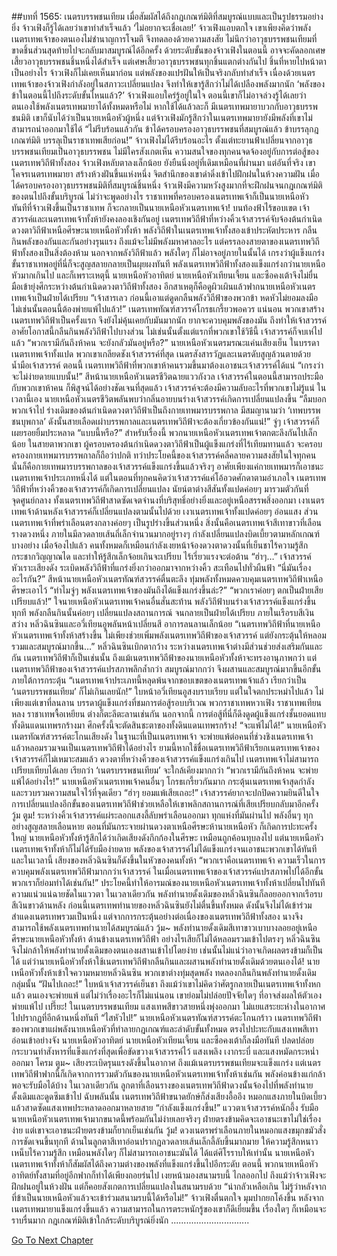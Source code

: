##บทที่ 1565: เนตรบรรพชนเทียม
เมื่อสัมผัสได้ถึงกฎเกณฑ์มิติที่สมบูรณ์แบบและเป็นรูปธรรมอย่างยิ่ง จ้าวเฟิงก็รู้ได้เลยว่าเขาทำสำเร็จแล้ว
‘ไม่อยากจะเชื่อเลย!’
จ้าวเฟิงแอบตกใจ
เขาเพียงคิดว่าพลังเนตรเทพเจ้าของตนเองไม่ชำนาญการโจมตี จึงทดลองด้วยความสงสัย
ไม่นึกว่าอาวุธบรรพชนเทียมที่ขาดชิ้นส่วนสุดท้ายไปจะกลับมาสมบูรณ์ได้อีกครั้ง
ด้วยระดับขั้นของจ้าวเฟิงในตอนนี้ อาจจะคัดลอกเศษเสี้ยวอาวุธบรรพชนชิ้นหนึ่งได้สำเร็จ
แต่เศษเสี้ยวอาวุธบรรพชนทุกชิ้นแตกต่างกันไป ชิ้นที่หายไปหน้าตาเป็นอย่างไร จ้าวเฟิงก็ไม่เคยเห็นมาก่อน
แต่พลังของแปรฝันให้เป็นจริงกลับทำสำเร็จ
เนื่องด้วยเนตรเทพเจ้าของจ้าวเฟิงกำลังอยู่ในสภาวะเปลี่ยนแปลง จึงทำให้เขารู้สึกว่าไม่ได้เปลืองพลังมากนัก
‘พลังของข้าในตอนนี้ไปถึงระดับขั้นไหนแล้ว?’
จ้าวเฟิงแอบใคร่รู้อยู่ในใจ
ตอนนี้เขาก็ไม่อาจล่วงรู้ได้เลยว่าตนเองใช้พลังเนตรเทพมายาได้ทั้งหมดหรือไม่ หากใช้ได้แล้วละก็ มีเนตรเทพมายาบวกกับอาวุธบรรพชนมิติ เขาก็นับได้ว่าเป็นนายเหนือหัวผู้หนึ่ง
แต่จ้าวเฟิงมักรู้สึกว่าในเนตรเทพมายายังมีพลังที่เขาไม่สามารถนำออกมาใช้ได้
“ไม่รีบร้อนแล้วกัน ข้าได้ครอบครองอาวุธบรรพชนที่สมบูรณ์แล้ว ข้าบรรลุกฎเกณฑ์มิติ บรรลุเป็นราชาเทพเสียก่อน!”
จ้าวเฟิงไม่ได้รีบร้อนอะไร
ตั้งแต่ทะยานฟ้าเปลี่ยนจากอาวุธบรรพชนเทียมเป็นอาวุธบรรพชน ไม่มีใครสังเกตเห็น ความสนใจของทุกคนจดจ้องอยู่กับการต่อสู้ของเนตรเทพวิถีฟ้าทั้งสอง
จ้าวเฟิงหลับตาลงเล็กน้อย ยังยืนนิ่งอยู่ที่เดิมเหมือนที่ผ่านมา
แต่อันที่จริง เขาโคจรเนตรเทพมายา สร้างห้วงฝันขึ้นแห่งหนึ่ง จิตสำนึกของเขาดำดิ่งเข้าไปฝึกฝนในห้วงความฝัน
เมื่อได้ครอบครองอาวุธบรรพชนมิติที่สมบูรณ์ชิ้นหนึ่ง จ้าวเฟิงมีความหวังสูงมากที่จะฝึกฝนจนกฎเกณฑ์มิติของตนไปถึงขั้นบริบูรณ์
ไม่ว่าจะพูดอย่างไร ราชาเทพที่ครอบครองเนตรเทพเจ้าก็เป็นนายเหนือหัว
ทันทีที่จ้าวเฟิงขึ้นเป็นราชาเทพ ก็จะกลายเป็นนายเหนือหัวเนตรเทพเจ้า!
บนท้องฟ้าไร้ขอบเขต
เจ้าสวรรค์และเนตรเทพเจ้าทั้งห้ายังคงลองเชิงกันอยู่
เนตรเทพวิถีฟ้าที่หว่างคิ้วเจ้าสวรรค์จับจ้องต้นกำเนิดดวงตาวิถีฟ้าเหนือศีรษะนายเหนือหัวทั้งห้า
พลังวิถีฟ้าในเนตรเทพเจ้าทั้งสองเข้าประหัตประหาร กลืนกินพลังของกันและกันอย่างรุนแรง
ถึงแม้จะไม่มีพลังมหาศาลอะไร แต่ครรลองสายตาของเนตรเทพวิถีฟ้าทั้งสองเป็นสิ่งต้องห้าม นอกจากพลังวิถีฟ้าแล้ว พลังใดๆ ก็ไม่อาจอยู่ภายในนั้นได้ เกรงว่าผู้แข็งแกร่งขั้นราชาเทพอยู่ที่นี่ก็จะสูญสลายกลายเป็นผุยผงทันที
พลังเนตรเทพวิถีฟ้าทั้งสองแข็งแกร่งกว่านายเหนือหัวมากเกินไป
และก็เพราะเหตุนี้ นายเหนือหัวอาทิตย์ นายเหนือหัวเทียนเจี้ยน และซือคงเต้าจึงไม่ยื่นมือเข้ายุ่งศึกระหว่างต้นกำเนิดดวงตาวิถีฟ้าทั้งสอง
อีกสาเหตุก็คือดูผิวเผินแล้วฟากนายเหนือหัวเนตรเทพเจ้าเป็นฝ่ายได้เปรียบ
“เจ้าสารเลว ก่อนนี้เอาแต่ดูดกลืนพลังวิถีฟ้าของพวกข้า หดหัวไม่ยอมลงมือ ไม่เช่นนั้นตอนนี้ต้องพ่ายแพ้ไปแล้ว!”
เนตรเทพทัณฑ์สวรรค์โกรธเกรี้ยวพอควร
แน่นอน พวกเขาสร้างเนตรเทพวิถีฟ้าเป็นครั้งแรก จึงยังไม่คุ้นเคยกับมันมากนัก ยากจะควบคุมพลังของมัน ถึงทำให้เจ้าสวรรค์อาศัยโอกาสนี้กลืนกินพลังวิถีฟ้าไปบางส่วน
ไม่เช่นนั้นตั้งแต่แรกที่พวกเขาใช้วิธีนี้ เจ้าสวรรค์ก็จบเห่ไปแล้ว
“พวกเรามีกันถึงห้าคน จะยังกลัวมันอยู่หรือ?”
นายเหนือหัวเนตรมรณะแค่นเสียงเย็น
ในบรรดาเนตรเทพเจ้าทั้งแปด พวกเขาเกลียดชังเจ้าสวรรค์ที่สุด เนตรสังสารวัฏและเนตรดับสูญล้วนตายด้วยน้ำมือเจ้าสวรรค์
ตอนนี้ เนตรเทพวิถีฟ้าที่พวกเขาห้าคนรวมขึ้นมาต้องเอาชนะเจ้าสวรรค์ได้แน่
“เกรงว่าจะไม่ง่ายดายแบบนั้น!”
สีหน้านายเหนือหัวเนตรชีวิตฉายแววกังวล
เจ้าสวรรค์ในตอนนี้สามารถประมือกับพวกเขาห้าคน ก็พิสูจน์ได้อย่างชัดเจนที่สุดแล้ว
เจ้าสวรรค์จะต้องมีความลับอะไรที่พวกเขาไม่รู้แน่
ในเวลานี้เอง นายเหนือหัวเนตรชีวิตพลันพบว่ากลิ่นอายบนร่างเจ้าสวรรค์เกิดการเปลี่ยนแปลงขึ้น
“ลืมบอกพวกเจ้าไป ร่างเดิมของต้นกำเนิดดวงตาวิถีฟ้าเป็นถึงกายเทพมารบรรพกาล มีสมญานามว่า ‘เทพบรรพชนบุพกาล’ ดังนั้นสายเลือดเผ่าบรรพกาลและเนตรเทพวิถีฟ้าจะต้องเกี่ยวข้องกันแน่!”
จู่ๆ เจ้าสวรรค์ก็เผยรอยยิ้มประหลาด
“แบบนี้หรือ?”
สำหรับเรื่องนี้ พวกนายเหนือหัวเนตรเทพเจ้าตกตะลึงกันไปเล็กน้อย
ในสายตาพวกเขา ผู้ครอบครองต้นกำเนิดดวงตาวิถีฟ้าเป็นผู้แข็งแกร่งที่ไร้เทียมทานแล้ว จะครอบครองกายเทพมารบรรพกาลก็ถือว่าปกติ
ทว่าประโยคนี้ของเจ้าสวรรค์คลี่คลายความสงสัยในใจทุกคน นั่นก็คือกายเทพมารบรรพกาลของเจ้าสวรรค์แข็งแกร่งขึ้นแล้วจริงๆ อาศัยเพียงแค่กายเทพมารก็เอาชนะเนตรเทพเจ้าประเภทหนึ่งได้
แต่ในตอนที่ทุกคนคิดว่าเจ้าสวรรค์แค่โอ้อวดศักดาตามอำเภอใจ
เนตรเทพวิถีฟ้าที่หว่างคิ้วของเจ้าสวรรค์ก็เกิดการเปลี่ยนแปลง
นัยน์ตาต่างสีสันทั้งแปดค่อยๆ มารวมตัวกันที่จุดศูนย์กลาง ทั้งเนตรเทพวิถีฟ้าสาดซัดเจตจำนงที่บริสุทธิ์อย่างยิ่งและอยู่เหนือสรรพสิ่งออกมา
เงาเนตรเทพเจ้าด้านหลังเจ้าสวรรค์ก็เปลี่ยนแปลงตามนั้นไปด้วย เงาเนตรเทพเจ้าทั้งแปดค่อยๆ อ่อนแสง ส่วนเนตรเทพเจ้าที่พร่าเลือนตรงกลางค่อยๆ เป็นรูปร่างขึ้นส่วนหนึ่ง
สิ่งนั้นคือเนตรเทพเจ้าสีเทาขาวที่เลือนรางดวงหนึ่ง ภายในมีลวดลายเส้นถี่เล็กจำนวนมากอยู่รางๆ กำลังเปลี่ยนแปลงบิดเบี้ยวตามหลักเกณฑ์บางอย่าง
เมื่อจ้องไปแล้ว คนทั้งหมดก็เหมือนกำลังเงยหน้าจ้องดวงตาดวงนั้นที่เย็นชาไร้ความรู้สึก กระชากวิญญาณได และทำให้รู้สึกเล็กจ้อยเกินจะเปรียบ ไร้เรี่ยวแรงจะต่อต้าน
“ฮ่าๆ…”
เจ้าสวรรค์หัวเราะเสียงดัง ระเบิดพลังวิถีฟ้าที่แกร่งยิ่งกว่าออกมาจากหว่างคิ้ว สะเทือนไปทั่วผืนฟ้า
“นี่มันเรื่องอะไรกัน?”
สีหน้านายเหนือหัวเนตรทัณฑ์สวรรค์ตื่นตะลึง ทุ่มพลังทั้งหมดควบคุมเนตรเทพวิถีฟ้าเหนือศีรษะเอาไว้
“ทำไมจู่ๆ พลังเนตรเทพเจ้าของมันถึงได้แข็งแกร่งขึ้นล่ะ?”
“พวกเราค่อยๆ ตกเป็นฝ่ายเสียเปรียบแล้ว!”
ใจนายเหนือหัวเนตรเทพเจ้าคนอื่นสั่นสะท้าน
พลังวิถีฟ้าบนร่างเจ้าสวรรค์แข็งแกร่งขึ้นทุกที พลังกลืนกินนั้นค่อยๆ เปลี่ยนแปลงสถานการณ์ จนกลายเป็นฝ่ายได้เปรียบ
ภายในเรือรบสีเงินสว่าง หลิ่วฉินซินและอวี่เทียนอูพลันหน้าเปลี่ยนสี อาการลนลานเล็กน้อย
“เนตรเทพวิถีฟ้าที่นายเหนือหัวเนตรเทพเจ้าทั้งห้าสร้างขึ้น ไม่เพียงช่วยเพิ่มพลังเนตรเทพวิถีฟ้าของเจ้าสวรรค์ แต่ยังกระตุ้นให้หลอมรวมและสมบูรณ์มากขึ้น…”
หลิ่วฉินซินเบิกตากว้าง
ระหว่างเนตรเทพเจ้าต่างมีส่วนช่วยส่งเสริมกันและกัน เนตรเทพวิถีฟ้าก็เป็นเช่นนั้น
ถึงแม้เนตรเทพวิถีฟ้าของนายเหนือหัวทั้งห้าจะทรงอานุภาพกว่า แต่เนตรเทพวิถีฟ้าของเจ้าสวรรค์แปรสภาพลึกล้ำกว่า สมบูรณ์มากกว่า จึงผสานและสมบูรณ์มากขึ้นอีกขั้นภายใต้การกระตุ้น
“เนตรเทพเจ้าประเภทนี้หลุดพ้นจากขอบเขตของเนตรเทพเจ้าแล้ว เรียกว่าเป็น ‘เนตรบรรพชนเทียม’ ก็ไม่เกินเลยนัก!”
ใบหน้าอวี่เทียนอูสงบราบเรียบ แต่ในใจตกประหม่าไปแล้ว
ไม่เพียงแต่เขาที่ลนลาน
บรรดาผู้แข็งแกร่งที่ชมการต่อสู้รอบบริเวณ พวกราชาเทพหวาเฟิง ราชาเทพเทียนหลง ราชาเทพจื้อเหยียน ต่างก็ตะลีตะลานเช่นกัน
นอกจากนี้ การต่อสู้ที่นี่ก็ดึงดูดผู้แข็งแกร่งชั้นยอดแทบทั้งดินแดนเทพรกร้างมา ศึกครั้งนี้จะตัดสินชะตาของทั้งดินแดนเทพรกร้าง!
“จะแพ้ไม่ได้!”
นายเหนือหัวเนตรทัณฑ์สวรรค์ตะโกนเสียงดัง
ในฐานะที่เป็นเนตรเทพเจ้า จะพ่ายแพ้ต่อคนที่ช่วงชิงเนตรเทพเจ้า แล้วหลอมรวมจนเป็นเนตรเทพวิถีฟ้าได้อย่างไร
ยามนี้หากใช้ชื่อเนตรเทพวิถีฟ้าเรียกเนตรเทพเจ้าของเจ้าสวรรค์ก็ไม่เหมาะสมแล้ว
ดวงตาที่หว่างคิ้วของเจ้าสวรรค์แข็งแกร่งเกินไป เนตรเทพเจ้าไม่สามารถเปรียบเทียบได้เลย เรียกว่า ‘เนตรบรรพชนเทียม’ จะใกล้เคียงมากกว่า
“พวกเรามีกันถึงห้าคน จะพ่ายแพ้ได้อย่างไร!”
นายเหนือหัวเนตรเทพเจ้าคนอื่นๆ โกรธเกรี้ยวกันมาก กระตุ้นเนตรเทพเจ้าสุดกำลัง และรวบรวมความสนใจไว้ที่จุดเดียว
“ฮ่าๆ ยอมแพ้เสียเถอะ!”
เจ้าสวรรค์ยากจะปกปิดความยินดีในใจ การเปลี่ยนแปลงอีกขั้นของเนตรเทพวิถีฟ้าช่วยเหลือให้เขาพลิกสถานการณ์ที่เสียเปรียบกลับมาอีกครั้ง
วู้ม ตูม!
ระหว่างคิ้วเจ้าสวรรค์แผ่ระลอกแสงลี้ลับพร่าเลือนออกมา
ทุกแห่งที่มันผ่านไป พลังอื่นๆ ทุกอย่างสูญสลายเลือนหาย
ตอนที่มันกระจายผ่านดวงตาเหนือศีรษะห้านายเหนือหัว ก็เกิดการปะทะครั้งใหญ่
นายเหนือหัวทั้งห้ารู้สึกได้ว่าเกิดเสียงดังกึกก้องในศีรษะ เหมือนถูกค้อนทุบลงไป
แต่นายเหนือหัวเนตรเทพเจ้าทั้งห้าก็ไม่ได้รับมือง่ายดาย พลังของเจ้าสวรรค์ไม่ได้แข็งแกร่งจนเอาชนะพวกเขาได้ทันที
และในเวลานี้ เสียงของหลิ่วฉินซินก็ดังขึ้นในหัวของคนทั้งห้า “พวกเราคือเนตรเทพเจ้า ความเร็วในการควบคุมพลังเนตรเทพวิถีฟ้ามากกว่าเจ้าสวรรค์ ในเมื่อเนตรเทพเจ้าของเจ้าสวรรค์แปรสภาพไปได้อีกขั้น พวกเราก็ย่อมทำได้เช่นกัน!”
ประโยคนี้ทำให้อารมณ์ของนายเหนือหัวเนตรเทพเจ้าทั้งห้าเปลี่ยนไปทันที ความแน่วแน่ฉายชัดในแววตา
ในเวลาเดียวกัน พลังทำนายดั้งเดิมของหลิ่วฉินซินก็ลอยออกจากเรือรบสีเงินขาวด้านหลัง
ก่อนนี้เนตรเทพทำนายของหลิ่วฉินซินยังไม่ตื่นขึ้นทั้งหมด ดังนั้นจึงไม่ได้เข้าร่วมสำแดงเนตรเทพรวมเป็นหนึ่ง
แต่จากการกระตุ้นอย่างต่อเนื่องของเนตรเทพวิถีฟ้าทั้งสอง นางจึงสามารถใช้พลังเนตรเทพทำนายได้สมบูรณ์แล้ว
วู้ม~
พลังทำนายดั้งเดิมสีเทาขาวเบาบางลอยอยู่เหนือศีรษะนายเหนือหัวทั้งห้า ด้านข้างเนตรเทพวิถีฟ้า
อย่างไรเสียก็ไม่ได้หลอมรวมเข้าไปตรงๆ หลิ่วฉินซินจึงไม่กล้าให้พลังทำนายดั้งเดิมของตนเองผสานเข้าไปโดยง่าย เช่นนั้นไม่แน่ว่าอาจเกิดผลตรงข้ามก็เป็นได้
แต่ว่านายเหนือหัวทั้งห้าใช้เนตรเทพวิถีฟ้ากลืนกินและผสานพลังทำนายดั้งเดิมด้วยตนเองได้!
นายเหนือหัวทั้งห้าเข้าใจความหมายหลิ่วฉินซิน พวกเขาต่างทุ่มสุดพลัง ทดลองกลืนกินพลังทำนายดั้งเดิมกลุ่มนั้น
“ฝันไปเถอะ!”
ใบหน้าเจ้าสวรรค์เย็นชา
ถึงแม้ว่าเขาไม่คิดว่าศัตรูกลายเป็นเนตรเทพเจ้าทั้งหกแล้ว ตนเองจะพ่ายแพ้
แต่ไม่ว่าเรื่องอะไรก็ไม่แน่นอน เขาย่อมไม่ปล่อยปัจจัยใดๆ ที่อาจส่งผลให้ตัวเองพ่ายแพ้ไป
เปรี๊ยะ!
ในเนตรบรรพชนเทียม แสงเทพสีขาวสายหนึ่งพุ่งออกมา ไม่แยแสระยะห่างในอากาศ ไปปรากฏที่อีกด้านหนึ่งทันที
“ไสหัวไป!”
นายเหนือหัวเนตรทัณฑ์สวรรค์ตะโกนกร้าว
เนตรเทพวิถีฟ้าของพวกเขาแผ่พลังนายเหนือหัวที่ทำลายกฎเกณฑ์และลำดับขั้นทั้งหมด ตรงไปปะทะกับแสงเทพสีเทาอ่อนเข้าอย่างจัง
นายเหนือหัวอาทิตย์ นายเหนือหัวเทียนเจี้ยน และซือคงเต้าก็ลงมือทันที ปลดปล่อยกระบวนท่าสังหารที่แข็งแกร่งที่สุดเพื่อขัดขวางเจ้าสวรรค์ไว้
แสงเพลิง เงากระบี่ และแสงหมัดกระหน่ำออกมา
โครม ตูม~
เสียงระเบิดรุนแรงดังขึ้นในอากาศ
ถึงแม้เนตรบรรพชนเทียมจะแข็งแกร่ง แต่เนตรเทพวิถีฟ้าฟากนี้ก็เกิดจากการรวมตัวกันของนายเหนือหัวเนตรเทพเจ้าทั้งห้าเช่นกัน พลังค่อนข้างแก่กล้า พอจะรับมือได้บ้าง
ในเวลาเดียวกัน ลูกตาที่เลือนรางของเนตรเทพวิถีฟ้าดวงนั้นจ้องไปที่พลังทำนายดั้งเดิมและดูดซึมเข้าไป
ฉับพลันนั้น เนตรเทพวิถีฟ้าขนาดยักษ์ก็ส่งเสียงอื้ออึง หมอกแสงภายในบิดเบี้ยว แล้วสาดซัดแสงเทพประหลาดออกมาหลายสาย
“กำลังแข็งแกร่งขึ้น!”
แววตาเจ้าสวรรค์หนักอึ้ง
รับมือนายเหนือหัวเนตรเทพเจ้ามากขนาดนี้พร้อมกันไม่ง่ายเลยจริงๆ
ฝ่ายตรงข้ามคิดจะเอาชนะเขาไม่ใช่เรื่องง่าย แต่เขาจะเอาชนะฝ่ายตรงข้ามก็ยากเย็นเช่นกัน
วู้ม!
ดวงเนตรพร่าเลือนภายในหมอกแสงขมุกขมัวสั่งการชัดเจนขึ้นทุกที ด้านในลูกตาสีเทาอ่อนปรากฏลวดลายเส้นเล็กลี้ลับขึ้นมากมาย ให้ความรู้สึกหนาวเหน็บไร้ความรู้สึก เหมือนพลังใดๆ ก็ไม่สามารถเอาชนะมันได้ ได้แต่ศิโรราบให้เท่านั้น
นายเหนือหัวเนตรเทพเจ้าทั้งห้าก็สัมผัสได้ถึงความต่างของพลังที่แข็งแกร่งขึ้นไปอีกระดับ
ตอนนี้ พวกนายเหนือหัวอาทิตย์ทั้งสามที่อยู่อีกฟากก็ทำได้เพียงถอยร่นไป เงยหน้ามองสนามรบนี้
ไกลออกไป ถึงแม้ว่าจ้าวเฟิงจะฝึกฝนอยู่ในห้วงฝัน แต่ก็คอยสังเกตการเปลี่ยนแปลงในสนามรบด้วย
“น่ากลัวเหลือเกิน ไม่รู้ว่าหลังจากที่ข้าเป็นนายเหนือหัวแล้วจะเข้าร่วมสนามรบนี้ได้หรือไม่!”
จ้าวเฟิงตื่นตกใจ มุมปากยกโค้งขึ้น
หลังจากเนตรเทพมายาแข็งแกร่งขึ้นแล้ว ความสามารถในการตระหนักรู้ของเขาก็ดีเยี่ยมขึ้น เรื่องใดๆ ก็เหมือนจะราบรื่นมาก กฎเกณฑ์มิติเข้าใกล้ระดับบริบูรณ์ยิ่งนัก
...............................


[Go To Next Chapter]( ./422.md)